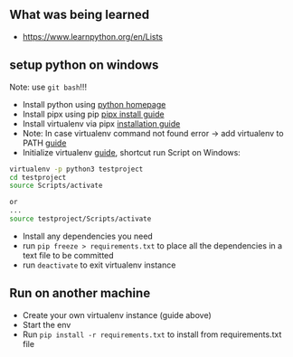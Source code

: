 ## What was being learned
- https://www.learnpython.org/en/Lists  

## setup python on windows
Note: use `git bash`!!!  
- Install python using [python homepage](https://www.python.org/downloads/)
- Install pipx using pip [pipx install guide](https://pypi.org/project/pipx)
- Install virtualenv via pipx [installation guide](https://virtualenv.pypa.io/en/latest/installation.html)
- Note: In case virtualenv command not found error -> add virtualenv to PATH [guide](https://www.java.com/en/download/help/path.html)
- Initialize virtualenv [guide](https://pythonbasics.org/virtualenv/), shortcut run Script on Windows: 
```bash
virtualenv -p python3 testproject
cd testproject
source Scripts/activate

or 
...
source testproject/Scripts/activate
```
- Install any dependencies you need
- run `pip freeze > requirements.txt` to place all the dependencies in a text file to be committed
- run `deactivate` to exit virtualenv instance

## Run on another machine
- Create your own virtualenv instance (guide above)
- Start the env
- Run `pip install -r requirements.txt` to install from requirements.txt file